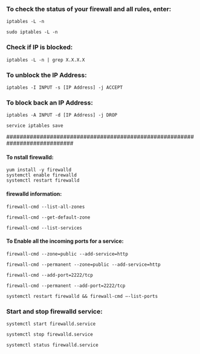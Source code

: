 ### To check the status of your firewall and all rules, enter:
```
iptables -L -n
```
```
sudo iptables -L -n
````

### Check if IP is blocked:
```
iptables -L -n | grep X.X.X.X
```
### To unblock the IP Address:
```
iptables -I INPUT -s [IP Address] -j ACCEPT
```
### To block back an IP Address:
```
iptables -A INPUT -d [IP Address] -j DROP
```
```
service iptables save
```

############################################################################
#### To nstall firewalld:
```
yum install -y firewalld
systemctl enable firewalld
systemctl restart firewalld
```
#### firewalld information:
```
firewall-cmd --list-all-zones
```
```
firewall-cmd --get-default-zone
```
```
firewall-cmd --list-services
```

#### To Enable all the incoming ports for a service:
```
firewall-cmd --zone=public --add-service=http
```
```
firewall-cmd --permanent --zone=public --add-service=http
```
```
firewall-cmd --add-port=2222/tcp
```
```
firewall-cmd --permanent --add-port=2222/tcp
```
```
systemctl restart firewalld && firewall-cmd –-list-ports
```

### Start and stop firewalld service:
```
systemctl start firewalld.service
```
```
systemctl stop firewalld.service
```
```
systemctl status firewalld.service
```
